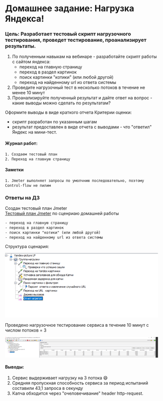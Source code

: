 # Домашнее задание: Нагрузка Яндекса!
### Цель:  Разработает тестовый скрипт нагрузочного тестирования, проведет тестирование, проанализирует результаты.
  
1. По полученным навыкам на вебинаре - разработайте скрипт работы с сайтом яндекса:
    - переход на главную страницу
    - переход в раздел картинок
    - поиск картинки "котики" (или любой другой)
    - переход на найденному url из ответа системы
2. Проведите нагрузочный тест в несколько потоков в течение не менее 10 минут
3. Проанализируйте полученный результат и дайте ответ на вопрос - какие выводы можно сделать по результатам?  

Оформите выводы в виде краткого отчета
Критерии оценки: 
   - скрипт разработан по указанным шагам 
   - результат предоставлен в виде отчета с выводами - что "ответил" Яндекс на мини-тест. 


#### Журнал работ:
    1. Создаем тестовый план
    2. Переход на главную страницу


#### Заметки
    1. Jmeter выполняет запросы по умолчнию последовательно, поэтому Control-flow не пилим    



### Ответы на ДЗ

Создан тестовый план Jmeter   
[Тестовый план Jmeter](src\YaLaodPlan.jmx)
 по сценриаю домашней работы  

    - переход на главную страницу
    - переход в раздел картинок
    - поиск картинки "котики" (или любой другой)
    - переход на найденному url из ответа системы
Структура сценария:  

![img\load_plan_struct.png ](.\img\load_plan_struct.png)


Проведено нагрузочное  тестирование сервиса в течение 10 минут с числом потоков = 3

![img\load_plan_struct.png ](.\img\load_test_rez.png)


#### Выводы: 
1. Сервис выдерживает нагрузку на 3 потока :smile:
2. Средняя пропускная способность сервиса за период испытаний составили 43,1 запроса в секунду
3. Капча обходится через "очеловечивание" header http-request.
